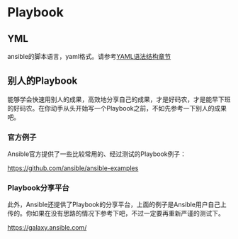 # Playbook

## YML

ansible的脚本语言，yaml格式。请参考[YAML语法结构章节](yamlyu_fa_ji_chu.html)

## 别人的Playbook

能够学会快速用别人的成果，高效地分享自己的成果，才是好码农，才是能早下班的好码农。在你动手从头开始写一个Playbook之前，不如先参考一下别人的成果吧。

### 官方例子

Ansible官方提供了一些比较常用的、经过测试的Playbook例子：

[https:\/\/github.com\/ansible\/ansible-examples](https://github.com/ansible/ansible-examples)

### Playbook分享平台

此外，Ansible还提供了Playbook的分享平台，上面的例子是Ansible用户自己上传的。你如果在没有思路的情况下参考下吧，不过一定要再重新严谨的测试下。

[https:\/\/galaxy.ansible.com\/](https://galaxy.ansible.com/)

